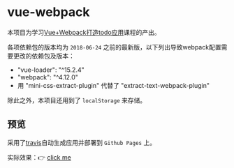 # vue-webpack

本项目为学习[Vue+Webpack打造todo应用](https://www.imooc.com/learn/935)课程的产出。

各项依赖包的版本均为 `2018-06-24` 之前的最新版，以下列出导致webpack配置需要更改的依赖包及版本：
  - "vue-loader": "^15.2.4"
  - "webpack": "^4.12.0"
  - 用 "mini-css-extract-plugin" 代替了 "extract-text-webpack-plugin"

除此之外，本项目还用到了 `localStorage` 来存储。 

## 预览

采用了[travis](https://travis-ci.org/)自动生成应用并部署到 `Github Pages` 上。

实际效果：👉 [click me](https://qingely.github.io/vue-webpack)
